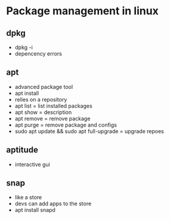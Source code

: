 # Package management in linux

## dpkg
- dpkg -i <package>
- depencency errors

## apt
- advanced package tool
- apt install
- relies on a repository
- apt list = list installed packages
- apt show <name> = description
- apt remove <name> = remove package
- apt purge <name> = remove package and configs
- sudo apt update && sudo apt full-upgrade = upgrade repoes

## aptitude
- interactive gui

## snap
- like a store
- devs can add apps to the store
- apt install snapd